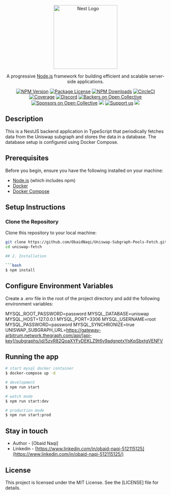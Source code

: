 <p align="center">
  <a href="http://nestjs.com/" target="blank"><img src="https://nestjs.com/img/logo-small.svg" width="200" alt="Nest Logo" /></a>
</p>

[circleci-image]: https://img.shields.io/circleci/build/github/nestjs/nest/master?token=abc123def456
[circleci-url]: https://circleci.com/gh/nestjs/nest

  <p align="center">A progressive <a href="http://nodejs.org" target="_blank">Node.js</a> framework for building efficient and scalable server-side applications.</p>
    <p align="center">
<a href="https://www.npmjs.com/~nestjscore" target="_blank"><img src="https://img.shields.io/npm/v/@nestjs/core.svg" alt="NPM Version" /></a>
<a href="https://www.npmjs.com/~nestjscore" target="_blank"><img src="https://img.shields.io/npm/l/@nestjs/core.svg" alt="Package License" /></a>
<a href="https://www.npmjs.com/~nestjscore" target="_blank"><img src="https://img.shields.io/npm/dm/@nestjs/common.svg" alt="NPM Downloads" /></a>
<a href="https://circleci.com/gh/nestjs/nest" target="_blank"><img src="https://img.shields.io/circleci/build/github/nestjs/nest/master" alt="CircleCI" /></a>
<a href="https://coveralls.io/github/nestjs/nest?branch=master" target="_blank"><img src="https://coveralls.io/repos/github/nestjs/nest/badge.svg?branch=master#9" alt="Coverage" /></a>
<a href="https://discord.gg/G7Qnnhy" target="_blank"><img src="https://img.shields.io/badge/discord-online-brightgreen.svg" alt="Discord"/></a>
<a href="https://opencollective.com/nest#backer" target="_blank"><img src="https://opencollective.com/nest/backers/badge.svg" alt="Backers on Open Collective" /></a>
<a href="https://opencollective.com/nest#sponsor" target="_blank"><img src="https://opencollective.com/nest/sponsors/badge.svg" alt="Sponsors on Open Collective" /></a>
  <a href="https://paypal.me/kamilmysliwiec" target="_blank"><img src="https://img.shields.io/badge/Donate-PayPal-ff3f59.svg"/></a>
    <a href="https://opencollective.com/nest#sponsor"  target="_blank"><img src="https://img.shields.io/badge/Support%20us-Open%20Collective-41B883.svg" alt="Support us"></a>
  <a href="https://twitter.com/nestframework" target="_blank"><img src="https://img.shields.io/twitter/follow/nestframework.svg?style=social&label=Follow"></a>
</p>
  <!--[![Backers on Open Collective](https://opencollective.com/nest/backers/badge.svg)](https://opencollective.com/nest#backer)
  [![Sponsors on Open Collective](https://opencollective.com/nest/sponsors/badge.svg)](https://opencollective.com/nest#sponsor)-->

## Description

This is a NestJS backend application in TypeScript that periodically fetches data from the Uniswap subgraph and stores the data in a database. The database setup is configured using Docker Compose.

## Prerequisites

Before you begin, ensure you have the following installed on your machine:

- [Node.js](https://nodejs.org/) (which includes npm)
- [Docker](https://www.docker.com/)
- [Docker Compose](https://docs.docker.com/compose/)

## Setup Instructions

### Clone the Repository

Clone this repository to your local machine:

```bash
git clone https://github.com/ObaidNaqi/Uniswap-Subgraph-Pools-Fetch.git
cd uniswap-fetch

## 2. Installation

```bash
$ npm install
```

## Configure Environment Variables

Create a .env file in the root of the project directory and add the following environment variables:

MYSQL_ROOT_PASSWORD=password
MYSQL_DATABASE=uniswap
MYSQL_HOST=127.0.0.1
MYSQL_PORT=3306
MYSQL_USERNAME=root
MYSQL_PASSWORD=password
MYSQL_SYNCHRONIZE=true 
UNISWAP_SUBGRAPH_URL=https://gateway-arbitrum.network.thegraph.com/api/[api-key]/subgraphs/id/5zvR82QoaXYFyDEKLZ9t6v9adgnptxYpKpSbxtgVENFV

## Running the app

```bash
# start mysql docker container
$ docker-compose up -d

# development
$ npm run start

# watch mode
$ npm run start:dev

# production mode
$ npm run start:prod
```

## Stay in touch

- Author - [Obaid Naqi]
- Linkedin - [https://www.linkedin.com/in/obaid-naqi-512115125](https://www.linkedin.com/in/obaid-naqi-512115125/)


## License

This project is licensed under the MIT License. See the [LICENSE] file for details.
